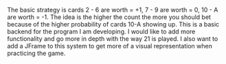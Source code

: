 The basic strategy is cards 2 - 6 are worth = +1, 7 - 9 are worth = 0, 10 - A are worth = -1. The idea is the higher the count the more you should bet because of the higher probability of cards 10-A showing up.
This is a basic backend for the program I am developing. I would like to add more functionality and go more in depth with the way 21 is played. I also want to add a JFrame to this system to get more of a visual
representation when practicing the game. 
